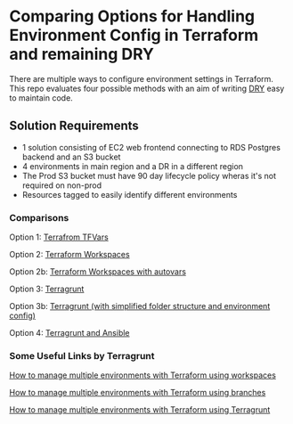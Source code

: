 # Comparing Options for Handling Environment Config in Terraform and remaining DRY

There are multiple ways to configure environment settings in Terraform.  This repo evaluates four possible methods with an aim of writing [DRY](https://en.wikipedia.org/wiki/Don%27t_repeat_yourself) easy to maintain code.


## Solution Requirements

- 1 solution consisting of EC2 web frontend connecting to RDS Postgres backend and an S3 bucket
- 4 environments in main region and a DR in a different region
- The Prod S3 bucket must have 90 day lifecycle policy wheras it's not required on non-prod
- Resources tagged to easily identify different environments


### Comparisons

Option 1: [Terrafrom TFVars](option1-terraform-tfvars/)

Option 2: [Terraform Workspaces](option2-terraform-workspaces/)

Option 2b: [Terraform Workspaces with autovars](option2b-terraform-workspaces-with-autovars)

Option 3: [Terragrunt](option3-terragrunt/)

Option 3b: [Terragrunt (with simplified folder structure and environment config)](option3b-terragrunt/)

Option 4: [Terragrunt and Ansible](option4-terragrunt-and-ansible/)




### Some Useful Links by Terragrunt

[How to manage multiple environments with Terraform using workspaces](https://blog.gruntwork.io/how-to-manage-multiple-environments-with-terraform-using-workspaces-98680d89a03e)

[How to manage multiple environments with Terraform using branches](https://blog.gruntwork.io/how-to-manage-multiple-environments-with-terraform-using-branches-875d1a2ee647)

[How to manage multiple environments with Terraform using Terragrunt](https://blog.gruntwork.io/how-to-manage-multiple-environments-with-terraform-using-terragrunt-2c3e32fc60a8)
